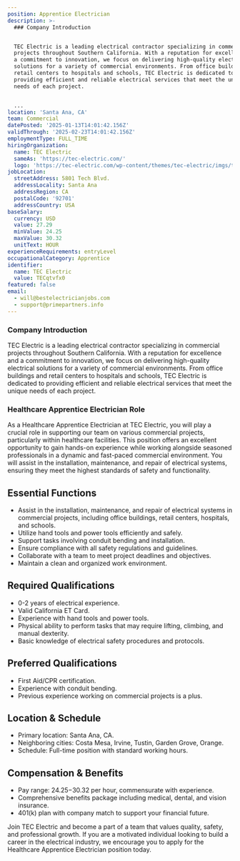 ```yaml
---
position: Apprentice Electrician
description: >-
  ### Company Introduction


  TEC Electric is a leading electrical contractor specializing in commercial
  projects throughout Southern California. With a reputation for excellence and
  a commitment to innovation, we focus on delivering high-quality electrical
  solutions for a variety of commercial environments. From office buildings and
  retail centers to hospitals and schools, TEC Electric is dedicated to
  providing efficient and reliable electrical services that meet the unique
  needs of each project.


  ...
location: 'Santa Ana, CA'
team: Commercial
datePosted: '2025-01-13T14:01:42.156Z'
validThrough: '2025-02-23T14:01:42.156Z'
employmentType: FULL_TIME
hiringOrganization:
  name: TEC Electric
  sameAs: 'https://tec-electric.com/'
  logo: 'https://tec-electric.com/wp-content/themes/tec-electric/imgs/tec-logo.png'
jobLocation:
  streetAddress: 5801 Tech Blvd.
  addressLocality: Santa Ana
  addressRegion: CA
  postalCode: '92701'
  addressCountry: USA
baseSalary:
  currency: USD
  value: 27.29
  minValue: 24.25
  maxValue: 30.32
  unitText: HOUR
experienceRequirements: entryLevel
occupationalCategory: Apprentice
identifier:
  name: TEC Electric
  value: TECqtvfx0
featured: false
email:
  - will@bestelectricianjobs.com
  - support@primepartners.info
---
```




### Company Introduction

TEC Electric is a leading electrical contractor specializing in commercial projects throughout Southern California. With a reputation for excellence and a commitment to innovation, we focus on delivering high-quality electrical solutions for a variety of commercial environments. From office buildings and retail centers to hospitals and schools, TEC Electric is dedicated to providing efficient and reliable electrical services that meet the unique needs of each project.

### Healthcare Apprentice Electrician Role

As a Healthcare Apprentice Electrician at TEC Electric, you will play a crucial role in supporting our team on various commercial projects, particularly within healthcare facilities. This position offers an excellent opportunity to gain hands-on experience while working alongside seasoned professionals in a dynamic and fast-paced commercial environment. You will assist in the installation, maintenance, and repair of electrical systems, ensuring they meet the highest standards of safety and functionality.

## Essential Functions

- Assist in the installation, maintenance, and repair of electrical systems in commercial projects, including office buildings, retail centers, hospitals, and schools.
- Utilize hand tools and power tools efficiently and safely.
- Support tasks involving conduit bending and installation.
- Ensure compliance with all safety regulations and guidelines.
- Collaborate with a team to meet project deadlines and objectives.
- Maintain a clean and organized work environment.

## Required Qualifications

- 0-2 years of electrical experience.
- Valid California ET Card.
- Experience with hand tools and power tools.
- Physical ability to perform tasks that may require lifting, climbing, and manual dexterity.
- Basic knowledge of electrical safety procedures and protocols.

## Preferred Qualifications

- First Aid/CPR certification.
- Experience with conduit bending.
- Previous experience working on commercial projects is a plus.

## Location & Schedule

- Primary location: Santa Ana, CA.
- Neighboring cities: Costa Mesa, Irvine, Tustin, Garden Grove, Orange.
- Schedule: Full-time position with standard working hours.

## Compensation & Benefits

- Pay range: $24.25-$30.32 per hour, commensurate with experience.
- Comprehensive benefits package including medical, dental, and vision insurance.
- 401(k) plan with company match to support your financial future.

Join TEC Electric and become a part of a team that values quality, safety, and professional growth. If you are a motivated individual looking to build a career in the electrical industry, we encourage you to apply for the Healthcare Apprentice Electrician position today.
